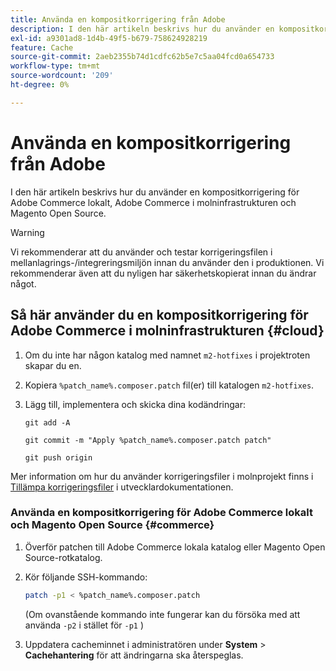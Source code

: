 ```yaml
---
title: Använda en kompositkorrigering från Adobe
description: I den här artikeln beskrivs hur du använder en kompositkorrigering för Adobe Commerce lokalt, Adobe Commerce i molninfrastrukturen och Magento Open Source.
exl-id: a9301ad8-1d4b-49f5-b679-758624928219
feature: Cache
source-git-commit: 2aeb2355b74d1cdfc62b5e7c5aa04fcd0a654733
workflow-type: tm+mt
source-wordcount: '209'
ht-degree: 0%

---
```


# Använda en kompositkorrigering från Adobe

I den här artikeln beskrivs hur du använder en kompositkorrigering för Adobe Commerce lokalt, Adobe Commerce i molninfrastrukturen och Magento Open Source.

>[!WARNING]
>
>Vi rekommenderar att du använder och testar korrigeringsfilen i mellanlagrings-/integreringsmiljön innan du använder den i produktionen. Vi rekommenderar även att du nyligen har säkerhetskopierat innan du ändrar något.

## Så här använder du en kompositkorrigering för Adobe Commerce i molninfrastrukturen {#cloud}

1. Om du inte har någon katalog med namnet `m2-hotfixes` i projektroten skapar du en.
1. Kopiera `%patch_name%.composer.patch` fil(er) till katalogen `m2-hotfixes`.
1. Lägg till, implementera och skicka dina kodändringar:

   ```git
   git add -A
   ```

   ```git
   git commit -m "Apply %patch_name%.composer.patch patch"
   ```

   ```git
   git push origin
   ```

Mer information om hur du använder korrigeringsfiler i molnprojekt finns i [Tillämpa korrigeringsfiler](https://experienceleague.adobe.com/sv/docs/commerce-cloud-service/user-guide/develop/upgrade/apply-patches) i utvecklardokumentationen.

### Använda en kompositkorrigering för Adobe Commerce lokalt och Magento Open Source {#commerce}

1. Överför patchen till Adobe Commerce lokala katalog eller Magento Open Source-rotkatalog.
1. Kör följande SSH-kommando:

   ```bash
   patch -p1 < %patch_name%.composer.patch
   ```

   (Om ovanstående kommando inte fungerar kan du försöka med att använda `-p2` i stället för `-p1` )

1. Uppdatera cacheminnet i administratören under **System** > **Cachehantering** för att ändringarna ska återspeglas.
